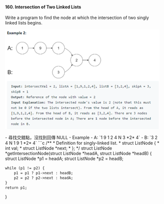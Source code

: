 #### 160. Intersection of Two Linked Lists
Write a program to find the node at which the intersection of two singly linked lists begins.
<p align="center">
    <img src="https://github.com/asli18/leetcode/blob/master/160_example.png?raw=true" alt="160_example"/>
</p>
- 尋找交錯點，沒找到回傳 NULL
    - Example
        - A: `1 9 1 2 4 N 3 *2* 4`
        - B: `3 2 4 N 1 9 1 *2* 4`
```c
/**
 * Definition for singly-linked list.
 * struct ListNode {
 *     int val;
 *     struct ListNode *next;
 * };
 */
struct ListNode *getIntersectionNode(struct ListNode *headA,
                                     struct ListNode *headB)
{
    struct ListNode *p1 = headA;
    struct ListNode *p2 = headB;

    while (p1 != p2) {
        p1 = p1 ? p1->next : headB;
        p2 = p2 ? p2->next : headA;
    }
    return p1;
}
```

